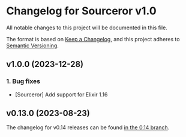 # Changelog for Sourceror v1.0

All notable changes to this project will be documented in this file.

The format is based on [Keep a Changelog](https://keepachangelog.com/en/1.0.0/),
and this project adheres to [Semantic Versioning](https://semver.org/spec/v2.0.0.html).

## v1.0.0 (2023-12-28)

### 1. Bug fixes
  - [Sourceror] Add support for Elixir 1.16

## v0.13.0 (2023-08-23)

The changelog for v0.14 releases can be found [in the 0.14
branch](https://github.com/doorgan/sourceror/blob/v0.14/CHANGELOG.md).
